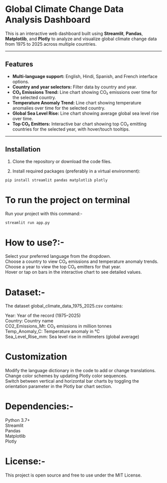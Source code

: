 # Global Climate Change Data Analysis Dashboard

This is an interactive web dashboard built using **Streamlit**, **Pandas**, **Matplotlib**, and **Plotly** to analyze and visualize global climate change data from 1975 to 2025 across multiple countries.

---

## Features

- **Multi-language support:** English, Hindi, Spanish, and French interface options.
- **Country and year selectors:** Filter data by country and year.
- **CO₂ Emissions Trend:** Line chart showing CO₂ emissions over time for the selected country.
- **Temperature Anomaly Trend:** Line chart showing temperature anomalies over time for the selected country.
- **Global Sea Level Rise:** Line chart showing average global sea level rise over time.
- **Top CO₂ Emitters:** Interactive bar chart showing top CO₂ emitting countries for the selected year, with hover/touch tooltips.

---

## Installation

1. Clone the repository or download the code files.

2. Install required packages (preferably in a virtual environment):

```bash
pip install streamlit pandas matplotlib plotly
```

# To run the project on terminal
Run your project with this command:-
```
streamlit run app.py
```
# How to use?:-
Select your preferred language from the dropdown.<br>
Choose a country to view CO₂ emissions and temperature anomaly trends.<br>
Choose a year to view the top CO₂ emitters for that year.<br>
Hover or tap on bars in the interactive chart to see detailed values.<br>

# Dataset:-
The dataset global_climate_data_1975_2025.csv contains:

Year: Year of the record (1975–2025)<br>
Country: Country name<br>
CO2_Emissions_Mt: CO₂ emissions in million tonnes<br>
Temp_Anomaly_C: Temperature anomaly in °C<br>
Sea_Level_Rise_mm: Sea level rise in millimeters (global average)

# Customization
Modify the language dictionary in the code to add or change translations.<br>
Change color schemes by updating Plotly color sequences.<br>
Switch between vertical and horizontal bar charts by toggling the orientation parameter in the Plotly bar chart section.

# Dependencies:- 
Python 3.7+<br>
Streamlit<br>
Pandas<br>
Matplotlib<br>
Plotly

# License:-
This project is open source and free to use under the MIT License.
